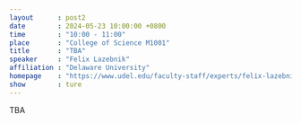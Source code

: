 ```yaml
---
layout      : post2
date        : 2024-05-23 10:00:00 +0800
time        : "10:00 - 11:00"
place       : "College of Science M1001"
title       : "TBA"
speaker     : "Felix Lazebnik"
affiliation : "Delaware University"
homepage    : "https://www.udel.edu/faculty-staff/experts/felix-lazebnik/"
show        : ture
---
```


TBA
